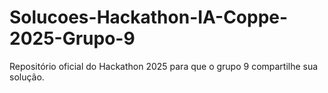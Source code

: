 # Solucoes-Hackathon-IA-Coppe-2025-Grupo-9
Repositório oficial do Hackathon 2025 para que o grupo 9 compartilhe sua solução.
